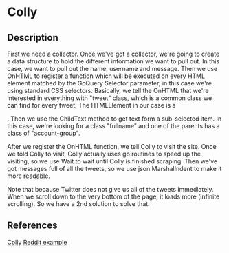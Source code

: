 # Colly

## Description

First we need a collector. Once we've got a collector, we're going to create a data structure to hold the different information we want to pull out. In this case, we want to pull out the name, username and message.
Then we use OnHTML to register a function which will be executed on every HTML element matched by the GoQuery Selector parameter, in this case we're using standard CSS selectors.
Basically, we tell the OnHTML that we're interested in everything with "tweet" class, which is a common class we can find for every tweet.
The HTMLElement in our case is a <div>. Then we use the ChildText method to get text form a sub-selected item. In this case, we're looking for a class "fullname" and one of the parents has a class of "account-group".

After we register the OnHTML function, we tell Colly to visit the site. Once we told Colly to visit, Colly actually uses go routines to speed up the visiting, so we use Wait to wait until Colly is finished scraping.
Then we've got messages full of all the tweets, so we use json.MarshalIndent to make it more readable.

Note that because Twitter does not give us all of the tweets immediately. When we scroll down to the very bottom of the page, it loads more (infinite scrolling). So we have a 2nd solution to solve that.

## References

[Colly](https://github.com/gocolly/colly)
[Reddit example](http://go-colly.org/docs/examples/reddit/)

